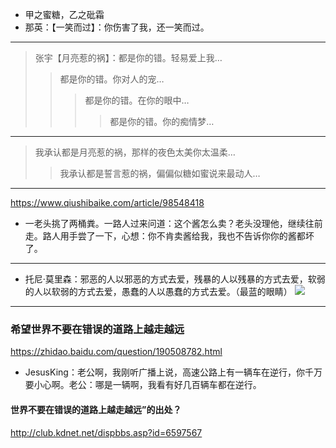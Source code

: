 - 甲之蜜糖，乙之砒霜
- 那英：【一笑而过】：你伤害了我，还一笑而过。
---
>张宇【月亮惹的祸】：都是你的错。轻易爱上我…
>>都是你的错。你对人的宠…
>>>都是你的错。在你的眼中…
>>>>都是你的错。你的痴情梦…
---
>我承认都是月亮惹的祸，那样的夜色太美你太温柔…
>>我承认都是誓言惹的祸，偏偏似糖如蜜说来最动人…
---
https://www.qiushibaike.com/article/98548418
- 一老头挑了两桶粪。一路人过来问道：这个酱怎么卖？老头没理他，继续往前走。路人用手尝了一下，心想：你不肯卖酱给我，我也不告诉你你的酱都坏了。
---
- 托尼·莫里森：邪恶的人以邪恶的方式去爱，残暴的人以残暴的方式去爱，软弱的人以软弱的方式去爱，愚蠢的人以愚蠢的方式去爱。（最蓝的眼睛）
![](https://pbs.twimg.com/media/EBb2oJ1U8AIcFNt?format=jpg&name=900x900)
---
### 希望世界不要在错误的道路上越走越远
https://zhidao.baidu.com/question/190508782.html
- JesusKing：老公啊，我刚听广播上说，高速公路上有一辆车在逆行，你千万要小心啊。老公：哪是一辆啊，我看有好几百辆车都在逆行。
#### 世界不要在错误的道路上越走越远”的出处？
http://club.kdnet.net/dispbbs.asp?id=6597567